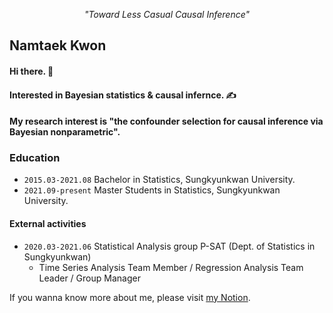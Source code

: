 <div align=center>
  
<i> "Toward Less Casual Causal Inference" </i>

</div>

<div align=center>

</div>

## Namtaek Kwon 

#### Hi there. 👋
#### Interested in Bayesian statistics & causal infernce. ✍️
#### My research interest is "the confounder selection for causal inference via Bayesian nonparametric". 


### Education

- ```2015.03-2021.08``` Bachelor in Statistics, Sungkyunkwan University.
- ```2021.09-present``` Master Students in Statistics, Sungkyunkwan University.

#### External activities

- ```2020.03-2021.06``` Statistical Analysis group P-SAT (Dept. of Statistics in Sungkyunkwan)
  - Time Series Analysis Team Member / Regression Analysis Team Leader / Group Manager

If you wanna know more about me, please visit [my Notion](https://invented-action-64a.notion.site/fff763135ce749e3bbdd356d8f026e91).
